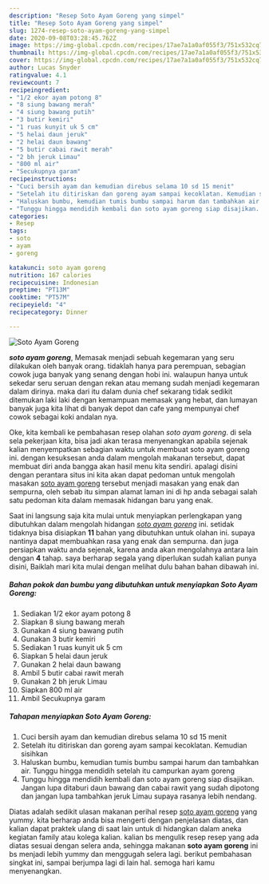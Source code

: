 ```yaml
---
description: "Resep Soto Ayam Goreng yang simpel"
title: "Resep Soto Ayam Goreng yang simpel"
slug: 1274-resep-soto-ayam-goreng-yang-simpel
date: 2020-09-08T03:28:45.762Z
image: https://img-global.cpcdn.com/recipes/17ae7a1a0af055f3/751x532cq70/soto-ayam-goreng-foto-resep-utama.jpg
thumbnail: https://img-global.cpcdn.com/recipes/17ae7a1a0af055f3/751x532cq70/soto-ayam-goreng-foto-resep-utama.jpg
cover: https://img-global.cpcdn.com/recipes/17ae7a1a0af055f3/751x532cq70/soto-ayam-goreng-foto-resep-utama.jpg
author: Lucas Snyder
ratingvalue: 4.1
reviewcount: 7
recipeingredient:
- "1/2 ekor ayam potong 8"
- "8 siung bawang merah"
- "4 siung bawang putih"
- "3 butir kemiri"
- "1 ruas kunyit uk 5 cm"
- "5 helai daun jeruk"
- "2 helai daun bawang"
- "5 butir cabai rawit merah"
- "2 bh jeruk Limau"
- "800 ml air"
- "Secukupnya garam"
recipeinstructions:
- "Cuci bersih ayam dan kemudian direbus selama 10 sd 15 menit"
- "Setelah itu ditiriskan dan goreng ayam sampai kecoklatan. Kemudian sisihkan"
- "Haluskan bumbu, kemudian tumis bumbu sampai harum dan tambahkan air. Tunggu hingga mendidih setelah itu campurkan ayam goreng"
- "Tunggu hingga mendidih kembali dan soto ayam goreng siap disajikan. Jangan lupa ditaburi daun bawang dan cabai rawit yang sudah dipotong dan jangan lupa tambahkan jeruk Limau supaya rasanya lebih nendang."
categories:
- Resep
tags:
- soto
- ayam
- goreng

katakunci: soto ayam goreng 
nutrition: 167 calories
recipecuisine: Indonesian
preptime: "PT13M"
cooktime: "PT57M"
recipeyield: "4"
recipecategory: Dinner

---
```



![Soto Ayam Goreng](https://img-global.cpcdn.com/recipes/17ae7a1a0af055f3/751x532cq70/soto-ayam-goreng-foto-resep-utama.jpg)

<b><i>soto ayam goreng</i></b>, Memasak menjadi sebuah kegemaran yang seru dilakukan oleh banyak orang. tidaklah hanya para perempuan, sebagian cowok juga banyak yang senang dengan hobi ini. walaupun hanya untuk sekedar seru seruan dengan rekan atau memang sudah menjadi kegemaran dalam dirinya. maka dari itu dalam dunia chef sekarang tidak sedikit ditemukan laki laki dengan kemampuan memasak yang hebat, dan lumayan banyak juga kita lihat di banyak depot dan cafe yang mempunyai chef cowok sebagai koki andalan nya.



Oke, kita kembali ke pembahasan resep olahan <i>soto ayam goreng</i>. di sela sela pekerjaan kita, bisa jadi akan terasa menyenangkan apabila sejenak kalian menyempatkan sebagian waktu untuk membuat soto ayam goreng ini. dengan kesuksesan anda dalam mengolah makanan tersebut, dapat membuat diri anda bangga akan hasil menu kita sendiri. apalagi disini dengan perantara situs ini kita akan dapat pedoman untuk mengolah masakan <u>soto ayam goreng</u> tersebut menjadi masakan yang enak dan sempurna, oleh sebab itu simpan alamat laman ini di hp anda sebagai salah satu pedoman kita dalam memasak hidangan baru yang enak.


Saat ini langsung saja kita mulai untuk menyiapkan perlengkapan yang dibutuhkan dalam mengolah hidangan <u><i>soto ayam goreng</i></u> ini. setidak tidaknya bisa disiapkan <b>11</b> bahan yang dibutuhkan untuk olahan ini. supaya nantinya dapat membuahkan rasa yang enak dan sempurna. dan juga persiapkan waktu anda sejenak, karena anda akan mengolahnya antara lain dengan <b>4</b> tahap. saya berharap segala yang diperlukan sudah kalian punya disini, Baiklah mari kita mulai dengan melihat dulu bahan bahan dibawah ini.

<!--inarticleads1-->

##### Bahan pokok dan bumbu yang dibutuhkan untuk menyiapkan Soto Ayam Goreng:

1. Sediakan 1/2 ekor ayam potong 8
1. Siapkan 8 siung bawang merah
1. Gunakan 4 siung bawang putih
1. Gunakan 3 butir kemiri
1. Sediakan 1 ruas kunyit uk 5 cm
1. Siapkan 5 helai daun jeruk
1. Gunakan 2 helai daun bawang
1. Ambil 5 butir cabai rawit merah
1. Gunakan 2 bh jeruk Limau
1. Siapkan 800 ml air
1. Ambil Secukupnya garam




<!--inarticleads2-->

##### Tahapan menyiapkan Soto Ayam Goreng:

1. Cuci bersih ayam dan kemudian direbus selama 10 sd 15 menit
1. Setelah itu ditiriskan dan goreng ayam sampai kecoklatan. Kemudian sisihkan
1. Haluskan bumbu, kemudian tumis bumbu sampai harum dan tambahkan air. Tunggu hingga mendidih setelah itu campurkan ayam goreng
1. Tunggu hingga mendidih kembali dan soto ayam goreng siap disajikan. Jangan lupa ditaburi daun bawang dan cabai rawit yang sudah dipotong dan jangan lupa tambahkan jeruk Limau supaya rasanya lebih nendang.




Diatas adalah sedikit ulasan makanan perihal resep <u>soto ayam goreng</u> yang yummy. kita berharap anda bisa mengerti dengan penjelasan diatas, dan kalian dapat praktek ulang di saat lain untuk di hidangkan dalam aneka kegiatan family atau kolega kalian. kalian bs mengulik resep resep yang ada diatas sesuai dengan selera anda, sehingga makanan <b>soto ayam goreng</b> ini bs menjadi lebih yummy dan menggugah selera lagi. berikut pembahasan singkat ini, sampai berjumpa lagi di lain hal. semoga hari kamu menyenangkan.
